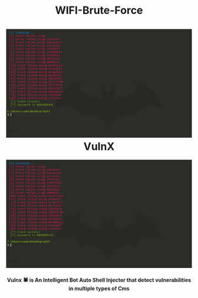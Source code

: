 <h1 align="center">
  <br>
  WIFI-Brute-Force
  </br>
  <br>
  <a href="https://github.com/BrahimJarrar/"><img src="screenshot/screen.PNG" alt="VulnX"></a>
  <br>
  VulnX
  </br>
</h1>

<center>

 ![ScreenShot](screenshot/screen.PNG)

</center>

<h4 align="center">Vulnx 🕷️ is An Intelligent Bot Auto Shell Injector that detect vulnerabilities in multiple types of Cms </h4>
